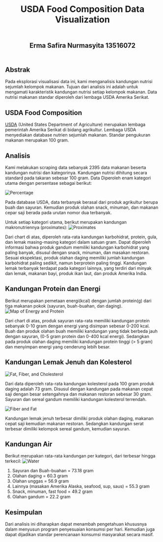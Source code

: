<h1 align="center">
  <br>
  USDA Food Composition Data Visualization
  <br>
</h1>
<h2 align="center">
  <br>
  Erma Safira Nurmasyita 13516072
  <br>
</h2>
<h2>
  <br>
  Abstrak
  <br>
</h2>
Pada eksplorasi visualisasi data ini, kami menganalisis kandungan nutrisi sejumlah kelompok makanan. Tujuan dari analisis ini adalah untuk mengamati karakteristik kandungan nutrisi setiap kelompok makanan. Data nutrisi makanan standar diperoleh dari lembaga USDA Amerika Serikat.

## USDA Food Composition
[USDA](https://ndb.nal.usda.gov/ndb/) (United States Department of Agriculture) merupakan lembaga pemerintah Amerika Serikat di bidang agrikultur. Lembaga USDA menyediakan database nutrien sejumlah makanan. Standar pengukuran makanan merupakan 100 gram. 

## Analisis
Kami melakukan scraping data sebanyak 2395 data makanan beserta kandungan nutrisi dan kategorinya. Kandungan nutrisi dihitung secara standard pada takaran sebesar 100 gram. Data Diperoleh enam kategori utama dengan persentase sebagai berikut:

![Percentage](img/percentage.png)
    
Pada database USDA, data terbanyak berasal dari produk agrikultur berupa buah dan sayuran. Kemudian produk olahan snack, minuman, dan makanan cepar saji berada pada urutan nomor dua terbanyak.

Untuk setiap kategori utama, berikut merupakan kandungan makronutriennya (proximates):
![Proximates](img/proximates.png)

Dari chart di atas, diperoleh rata-rata kandungan karbohidrat, protein, gula, dan lemak masing-masing kategori dalam satuan gram. Dapat diperoleh informasi bahwa produk gandum memiliki kandungan karbohidrat yang paling banyak, disusul dengan snack, minuman, dan masakan restoran. Sesuai ekspektasi, produk olahan daging memiliki jumlah kandungan karbohidrat paling sedikit, namun berprotein paling tinggi. Kandungan lemak terbanyak terdapat pada kategori lainnya, yang terdiri dari minyak dan lemak, makanan bayi, produk ikan laut, dan produk Amerika India.

## Kandungan Protein dan Energi

Berikut merupakan pemetaan energi(kcal) dengan jumlah protein(g) dari tiga makanan pokok (sayuran, buah-buahan, dan daging).
![Map of Energy and Protein](img/protein-energy.png)

Dari chart di atas, produk sayuran rata-rata memiliki kandungan protein sebanyak 0-10 gram dengan energi yang disimpan sebesar 0-200 kcal. Buah dan produk olahan buah memiliki kandungan yang tidak berbeda jauh dengan sayuran, (0-5 gram protein dan 0-400 kcal energi). Sedangkan pada produk olahan daging memiliki kandungan protein tinggi (> 5 gram) dan menyimpan energi yang cenderung lebih besar.


## Kandungan Lemak Jenuh dan Kolesterol
![Fat, Fiber, and Cholesterol](img/fat.png)

Dari data diperoleh rata-rata kandungan kolesterol pada 100 gram produk daging adalah 73 gram. Disusul dengan kandungan pada makanan cepat saji dengan besar setengahnya dan makanan restoran sebesar 30 gram. Sayuran dan sereal gandum memiliki kandungan kolesterol terrendah.

![Fiber and Fat](img/fiber.png)

Kandungan lemak jenuh terbesar dimiliki produk olahan daging, makanan cepat saji kemudian makanan restoran. Sedangkan kandungan serat terbesar dimiliki kelompok sereal gandum, kemudian sayuran.

## Kandungan Air
Berikut merupakan rata-rata kandungan per kategori, dari terbesar hingga terkecil:
![Water](img/water.png)
1. Sayuran dan Buah-buahan = 73.18 gram
2. Olahan daging = 60.3 gram
3. Olahan unggas = 56.9 gram
4. Lainnya (masakan Amerika Alaska, seafood, sup, saus) = 55.3 gram
5. Snack, minuman, fast food = 49.2 gram
6. Olahan gandum = 22.2 gram

## Kesimpulan
Dari analisis ini diharapkan dapat menambah pengetahuan khususnya dalam menyusun program penyesuaian konsumsi per hari. Kemudian juga dapat dijadikan standar perencanaan konsumsi masyarakat secara masif.